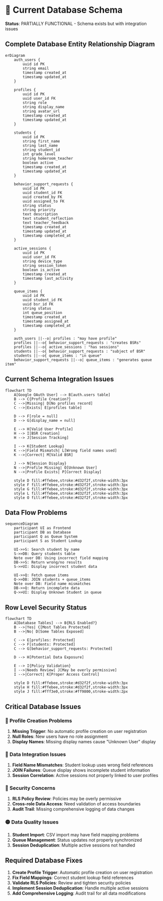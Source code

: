 # 🔴 Current Database Schema

**Status**: PARTIALLY FUNCTIONAL - Schema exists but with integration issues

## Complete Database Entity Relationship Diagram

```mermaid
erDiagram
    auth_users {
        uuid id PK
        string email
        timestamp created_at
        timestamp updated_at
    }
    
    profiles {
        uuid id PK
        uuid user_id FK
        string role
        string display_name
        string avatar_url
        timestamp created_at
        timestamp updated_at
    }
    
    students {
        uuid id PK
        string first_name
        string last_name
        string student_id
        int grade_level
        string homeroom_teacher
        boolean active
        timestamp created_at
        timestamp updated_at
    }
    
    behavior_support_requests {
        uuid id PK
        uuid student_id FK
        uuid created_by FK
        uuid assigned_to FK
        string status
        string priority
        text description
        text student_reflection
        text teacher_feedback
        timestamp created_at
        timestamp updated_at
        timestamp completed_at
    }
    
    active_sessions {
        uuid id PK
        uuid user_id FK
        string device_type
        string session_token
        boolean is_active
        timestamp created_at
        timestamp last_activity
    }
    
    queue_items {
        uuid id PK
        uuid student_id FK
        uuid bsr_id FK
        string status
        int queue_position
        timestamp created_at
        timestamp assigned_at
        timestamp completed_at
    }

    auth_users ||--o| profiles : "may have profile"
    profiles ||--o{ behavior_support_requests : "creates BSRs"
    profiles ||--o{ active_sessions : "has sessions"
    students ||--o{ behavior_support_requests : "subject of BSR"
    students ||--o{ queue_items : "in queue"
    behavior_support_requests ||--o| queue_items : "generates queue item"
```

## Current Schema Integration Issues

```mermaid
flowchart TD
    A[Google OAuth User] --> B[auth.users table]
    B --> C{Profile Creation?}
    C -->|Missing| D[No profiles record]
    C -->|Exists| E[profiles table]
    
    D --> F[role = null]
    D --> G[display_name = null]
    
    E --> H[Valid User Profile]
    H --> I[BSR Creation]
    H --> J[Session Tracking]
    
    I --> K{Student Lookup}
    K -->|Field Mismatch| L[Wrong field names used]
    K -->|Correct| M[Valid BSR]
    
    J --> N{Session Display}
    N -->|Profile Missing| O[Unknown User]
    N -->|Profile Exists| P[Correct Display]
    
    style D fill:#ffebee,stroke:#d32f2f,stroke-width:3px
    style F fill:#ffebee,stroke:#d32f2f,stroke-width:3px
    style G fill:#ffebee,stroke:#d32f2f,stroke-width:3px
    style L fill:#ffebee,stroke:#d32f2f,stroke-width:3px
    style O fill:#ffebee,stroke:#d32f2f,stroke-width:3px
```

## Data Flow Problems

```mermaid
sequenceDiagram
    participant UI as Frontend
    participant DB as Database
    participant Q as Queue System
    participant S as Student Lookup

    UI->>S: Search student by name
    S->>DB: Query students table
    Note over DB: Using incorrect field mapping
    DB->>S: Return wrong/no results
    S->>UI: Display incorrect student data
    
    UI->>Q: Fetch queue items
    Q->>DB: JOIN students + queue_items
    Note over DB: Field name mismatches
    DB->>Q: Return incomplete data
    Q->>UI: Display Unknown Student in queue
```

## Row Level Security Status

```mermaid
flowchart TD
    A[Database Tables] --> B{RLS Enabled?}
    B -->|Yes| C[Most Tables Protected]
    B -->|No| D[Some Tables Exposed]
    
    C --> E[profiles: Protected]
    C --> F[students: Protected]
    C --> G[behavior_support_requests: Protected]
    
    D --> H[Potential Data Exposure]
    
    E --> I{Policy Validation}
    I -->|Needs Review| J[May be overly permissive]
    I -->|Correct| K[Proper Access Control]
    
    style D fill:#ffebee,stroke:#d32f2f,stroke-width:3px
    style H fill:#ffebee,stroke:#d32f2f,stroke-width:3px
    style J fill:#fff3e0,stroke:#ff9800,stroke-width:2px
```

## Critical Database Issues

### 🔴 Profile Creation Problems
1. **Missing Trigger**: No automatic profile creation on user registration
2. **Null Roles**: New users have no role assignment
3. **Display Names**: Missing display names cause "Unknown User" display

### 🔴 Data Integration Issues  
1. **Field Name Mismatches**: Student lookup uses wrong field references
2. **JOIN Failures**: Queue display shows incomplete student information
3. **Session Correlation**: Active sessions not properly linked to user profiles

### 🔴 Security Concerns
1. **RLS Policy Review**: Policies may be overly permissive
2. **Cross-role Data Access**: Need validation of access boundaries
3. **Audit Trail**: Missing comprehensive logging of data changes

### 🟡 Data Quality Issues
1. **Student Import**: CSV import may have field mapping problems
2. **Queue Management**: Status updates not properly synchronized
3. **Session Deduplication**: Multiple active sessions not handled

## Required Database Fixes
1. **Create Profile Trigger**: Automatic profile creation on user registration
2. **Fix Field Mappings**: Correct student lookup field references
3. **Validate RLS Policies**: Review and tighten security policies
4. **Implement Session Deduplication**: Handle multiple active sessions
5. **Add Comprehensive Logging**: Audit trail for all data modifications